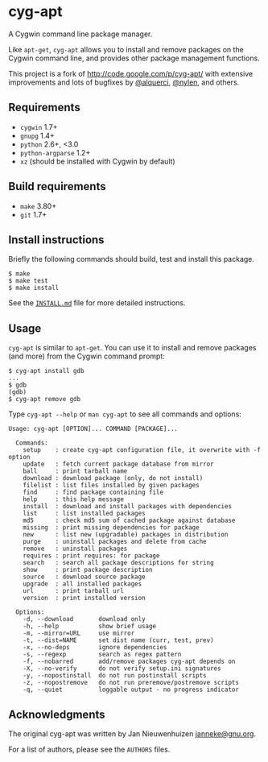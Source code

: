 cyg-apt
=======

A Cygwin command line package manager.

Like `apt-get`, `cyg-apt` allows you to install and remove packages on the Cygwin command line, and provides other package management functions.

This project is a fork of http://code.google.com/p/cyg-apt/ with extensive improvements and lots of bugfixes by [@alquerci](https://github.com/alquerci), [@nylen](https://github.com/nylen), and others.

Requirements
------------

* `cygwin` 1.7+
* `gnupg` 1.4+
* `python` 2.6+, &lt;3.0
* `python-argparse` 1.2+
* `xz` (should be installed with Cygwin by default)


Build requirements
------------------

* `make` 3.80+
* `git` 1.7+


Install instructions
--------------------

Briefly the following commands should build, test and install this package.

    $ make
    $ make test
    $ make install

See the [`INSTALL.md`](INSTALL.md) file for more detailed instructions.


Usage
-----

`cyg-apt` is similar to `apt-get`.  You can use it to install and remove packages (and more) from the Cygwin command prompt:

    $ cyg-apt install gdb
    ...
    $ gdb
    (gdb)
    $ cyg-apt remove gdb

Type `cyg-apt --help` or `man cyg-apt` to see all commands and options:

```
Usage: cyg-apt [OPTION]... COMMAND [PACKAGE]...

  Commands:
    setup    : create cyg-apt configuration file, it overwrite with -f option
    update   : fetch current package database from mirror
    ball     : print tarball name
    download : download package (only, do not install)
    filelist : list files installed by given packages
    find     : find package containing file
    help     : this help message
    install  : download and install packages with dependencies
    list     : list installed packages
    md5      : check md5 sum of cached package against database
    missing  : print missing dependencies for package
    new      : list new (upgradable) packages in distribution
    purge    : uninstall packages and delete from cache
    remove   : uninstall packages
    requires : print requires: for package
    search   : search all package descriptions for string
    show     : print package description
    source   : download source package
    upgrade  : all installed packages
    url      : print tarball url
    version  : print installed version

  Options:
    -d, --download       download only
    -h, --help           show brief usage
    -m, --mirror=URL     use mirror
    -t, --dist=NAME      set dist name (curr, test, prev)
    -x, --no-deps        ignore dependencies
    -s, --regexp         search as regex pattern
    -f, --nobarred       add/remove packages cyg-apt depends on
    -X, --no-verify      do not verify setup.ini signatures
    -y, --nopostinstall  do not run postinstall scripts
    -z, --nopostremove   do not run preremove/postremove scripts
    -q, --quiet          loggable output - no progress indicator
```


Acknowledgments
---------------

The original cyg-apt was written by Jan Nieuwenhuizen <janneke@gnu.org>.

For a list of authors, please see the `AUTHORS` files.

